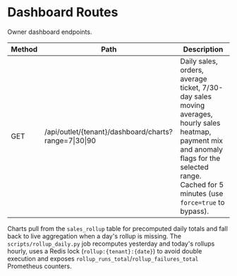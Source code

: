 # Dashboard Routes

Owner dashboard endpoints.

| Method | Path | Description |
|--------|------|-------------|
| GET | /api/outlet/{tenant}/dashboard/charts?range=7\|30\|90 | Daily sales, orders, average ticket, 7/30-day sales moving averages, hourly sales heatmap, payment mix and anomaly flags for the selected range. Cached for 5 minutes (use `force=true` to bypass). |

Charts pull from the `sales_rollup` table for precomputed daily totals and
fall back to live aggregation when a day's rollup is missing. The
`scripts/rollup_daily.py` job recomputes yesterday and today's rollups hourly,
uses a Redis lock (`rollup:{tenant}:{date}`) to avoid double execution and
exposes `rollup_runs_total`/`rollup_failures_total` Prometheus counters.
